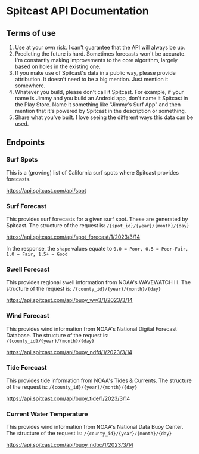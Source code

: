 # Spitcast API Documentation

## Terms of use
1. Use at your own risk.  I can't guarantee that the API will always be up.
2. Predicting the future is hard.  Sometimes forecasts won't be accurate.  I'm constantly making improvements to the core algorithm, largely based on holes in the existing one.
3. If you make use of Spitcast's data in a public way, please provide attribution.  It doesn't need to be a big mention.  Just mention it somewhere.
4. Whatever you build, please don't call it Spitcast.  For example, if your name is Jimmy and you build an Android app, don't name it Spitcast in the Play Store.  Name it something like "Jimmy's Surf App" and then mention that it's powered by Spitcast in the description or something.
5. Share what you've built.  I love seeing the different ways this data can be used.

## Endpoints

### Surf Spots

This is a (growing) list of California surf spots where Spitcast provides forecasts.

https://api.spitcast.com/api/spot

### Surf Forecast

This provides surf forecasts for a given surf spot.  These are generated by Spitcast.  The structure of the request is: `/{spot_id}/{year}/{month}/{day}`

https://api.spitcast.com/api/spot_forecast/1/2023/3/14

In the response, the `shape` values equate to `0.0 = Poor, 0.5 = Poor-Fair, 1.0 = Fair, 1.5+ = Good`

### Swell Forecast

This provides regional swell information from NOAA's WAVEWATCH III.  The structure of the request is: `/{county_id}/{year}/{month}/{day}`

https://api.spitcast.com/api/buoy_ww3/1/2023/3/14

### Wind Forecast

This provides wind information from NOAA's National Digital Forecast Database.  The structure of the request is: `/{county_id}/{year}/{month}/{day}`

https://api.spitcast.com/api/buoy_ndfd/1/2023/3/14

### Tide Forecast

This provides tide information from NOAA's Tides & Currents.  The structure of the request is: `/{county_id}/{year}/{month}/{day}`

https://api.spitcast.com/api/buoy_tide/1/2023/3/14

### Current Water Temperature

This provides wind information from NOAA's National Data Buoy Center.  The structure of the request is: `/{county_id}/{year}/{month}/{day}`

https://api.spitcast.com/api/buoy_ndbc/1/2023/3/14
